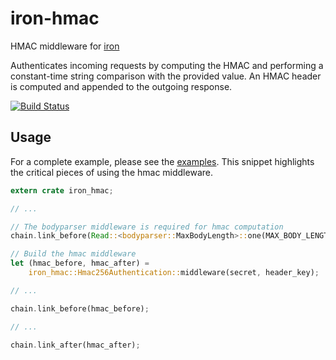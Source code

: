 iron-hmac
=========

HMAC middleware for [iron][]

Authenticates incoming requests by computing the HMAC and performing a
constant-time string comparison with the provided value. An HMAC header is
computed and appended to the outgoing response.

[![Build Status](https://travis-ci.org/jwilm/iron-hmac.svg?branch=master)](https://travis-ci.org/jwilm/iron-hmac)

## Usage

For a complete example, please see the [examples][]. This snippet highlights the
critical pieces of using the hmac middleware.

```rust
extern crate iron_hmac;

// ...

// The bodyparser middleware is required for hmac computation
chain.link_before(Read::<bodyparser::MaxBodyLength>::one(MAX_BODY_LENGTH));

// Build the hmac middleware
let (hmac_before, hmac_after) =
    iron_hmac::Hmac256Authentication::middleware(secret, header_key);

// ...

chain.link_before(hmac_before);

// ...

chain.link_after(hmac_after);
```

[iron]: https://github.com/iron/iron/
[examples]: tree/master/examples
